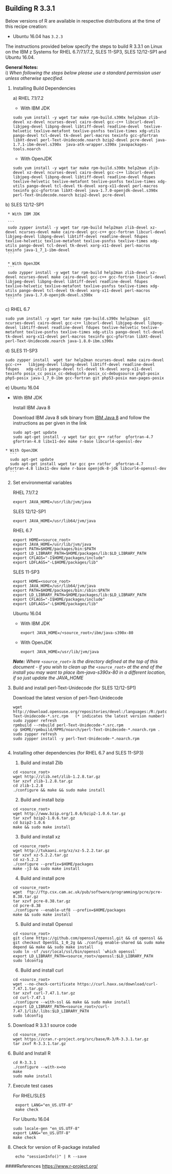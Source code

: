 <!---PACKAGE:R--->
<!---DISTRO:SLES 12:3.3.1--->
<!---DISTRO:SLES 11:3.3.1--->
<!---DISTRO:RHEL 7.1:3.3.1--->
<!---DISTRO:RHEL 6.6:3.3.1--->
<!---DISTRO:Ubuntu 16.x:3.3.1--->

## Building R 3.3.1

Below versions of R are available in respective distributions at the time of this recipe creation:

*    Ubuntu 16.04 has `3.2.3`

The instructions provided below specify the steps to build R 3.3.1 on Linux on the IBM z Systems for RHEL 6.7/7.1/7.2, SLES 11-SP3, SLES 12/12-SP1 and Ubuntu 16.04.

**General Notes:**	 
i)  _When following the steps below please use a standard permission user unless otherwise specified._


1. Installing Build Dependencies

      a) RHEL 7.1/7.2

     * With IBM JDK 
     ```
     sudo yum install -y wget tar make rpm-build.s390x help2man zlib-devel xz-devel ncurses-devel cairo-devel gcc-c++ libcurl-devel libjpeg-devel libpng-devel libtiff-devel readline-devel  texlive-helvetic texlive-metafont texlive-psnfss texlive-times xdg-utils pango-devel tcl-devel tk-devel perl-macros texinfo gcc-gfortran libXt-devel perl-Text-Unidecode.noarch bzip2-devel pcre-devel java-1.7.1-ibm-devel.s390x  java-atk-wrapper.s390x javapackages-tools.noarch
     ```

     * With OpenJDK  
     ```
     sudo yum install -y wget tar make rpm-build.s390x help2man zlib-devel xz-devel ncurses-devel cairo-devel gcc-c++ libcurl-devel libjpeg-devel libpng-devel libtiff-devel readline-devel fdupes texlive-helvetic texlive-metafont texlive-psnfss texlive-times xdg-utils pango-devel tcl-devel tk-devel xorg-x11-devel perl-macros texinfo gcc-gfortran libXt-devel java-1.7.0-openjdk-devel.s390x perl-Text-Unidecode.noarch bzip2-devel pcre-devel
     ```

  b) SLES 12/12-SP1

     * With IBM JDK 
 
     ```
     sudo zypper install -y wget tar rpm-build help2man zlib-devel xz-devel ncurses-devel make cairo-devel gcc-c++ gcc-fortran libcurl-devel libjpeg-devel libpng-devel libtiff-devel readline-devel fdupes texlive-helvetic texlive-metafont texlive-psnfss texlive-times xdg-utils pango-devel tcl-devel tk-devel xorg-x11-devel perl-macros texinfo java-1_7_1-ibm-devel
     ```

     * With OpenJDK  
     ```
     sudo zypper install -y wget tar rpm-build help2man zlib-devel xz-devel ncurses-devel make cairo-devel gcc-c++ gcc-fortran libcurl-devel libjpeg-devel libpng-devel libtiff-devel readline-devel fdupes texlive-helvetic texlive-metafont texlive-psnfss texlive-times xdg-utils pango-devel tcl-devel tk-devel xorg-x11-devel perl-macros texinfo java-1.7.0-openjdk-devel.s390x
     ```
 
  c) RHEL 6.7
   ```
   sudo yum install -y wget tar make rpm-build.s390x help2man  git ncurses-devel cairo-devel gcc-c++ libcurl-devel libjpeg-devel libpng-devel libtiff-devel readline-devel fdupes texlive-helvetic texlive-metafont texlive-psnfss texlive-times xdg-utils pango-devel tcl-devel tk-devel xorg-x11-devel perl-macros texinfo gcc-gfortran libXt-devel  perl-Text-Unidecode.noarch java-1.8.0-ibm.s390x
   ```
  
  d) SLES 11-SP3
   ```
   sudo zypper install  wget tar help2man ncurses-devel make cairo-devel gcc-c++   libjpeg-devel libpng-devel libtiff-devel readline-devel fdupes   xdg-utils pango-devel tcl-devel tk-devel xorg-x11-devel texinfo posix_cc posix_cc-debuginfo posix_cc-debugsource php5-posix php5-posix java-1_7_0-ibm gcc-fortran git php53-posix man-pages-posix
   ```
  e) Ubuntu 16.04

   * With IBM JDK
   
	  Install IBM Java 8
	
	  Download IBM Java 8 sdk binary from [IBM Java 8](http://www.ibm.com/developerworks/java/jdk/linux/download.html) and follow the instructions as per given in the link
	
	  ```
	  sudo apt-get update
	  sudo apt-get install -y wget tar gcc g++ ratfor  gfortran-4.7  gfortran-4.8 libx11-dev make r-base libcurl4-openssl-dev
	  ```
	
	* With OpenJDK
	  ```
	  sudo apt-get update
	  sudo apt-get install wget tar gcc g++ ratfor  gfortran-4.7  gfortran-4.8 libx11-dev make r-base openjdk-8-jdk libcurl4-openssl-dev
	  ```

      
2. Set environmental variables 
  
   RHEL 7.1/7.2
   ```
   export JAVA_HOME=/usr/lib/jvm/java
   ```
   SLES 12/12-SP1 
   ```
   export JAVA_HOME=/usr/lib64/jvm/java
    ```
   RHEL 6.7
   ```
   export HOME=<source_root>
   export JAVA_HOME=/usr/lib/jvm/java
   export PATH=$HOME/packages/bin:$PATH
   export LD_LIBRARY_PATH=$HOME/packages/lib:$LD_LIBRARY_PATH
   export CFLAGS="-I$HOME/packages/include"
   export LDFLAGS="-L$HOME/packages/lib"
    ```
   SLES 11-SP3
   ```
   export HOME=<source_root>
   export JAVA_HOME=/usr/lib64/jvm/java
   export PATH=$HOME/packages/bin:/sbin:$PATH
   export LD_LIBRARY_PATH=$HOME/packages/lib:$LD_LIBRARY_PATH
   export CFLAGS="-I$HOME/packages/include"
   export LDFLAGS="-L$HOME/packages/lib"
    ```
   Ubuntu 16.04     
   
   * With IBM JDK
     ```
     export JAVA_HOME=/<source_root>/ibm/java-s390x-80
     ```
   
   * With OpenJDK
     ```
     export JAVA_HOME=/usr/lib/jvm/java
     ```
   
   _**Note:** Where `<source_root>` is the directory defined at the top of this document - if you wish to clean up the `<source_root>` at the end of the install you may want to place ibm-java-s390x-80 in a different location, if so just update the JAVA_HOME_

      
3. Build and install perl-Text-Unidecode (for SLES 12/12-SP1) 
   
   Download the latest version of perl-Text-Unidecode 
    ```
    wget http://download.opensuse.org/repositories/devel:/languages:/R:/patched/SLE_12/src/perl-Text-Unidecode-*.src.rpm   (* indicates the latest version number) 
    sudo zypper refresh
    rpmbuild --rebuild perl-Text-Unidecode-*.src.rpm
    cp $HOME/rpmbuild/RPMS/noarch/perl-Text-Unidecode-*.noarch.rpm .
    sudo zypper refresh
    sudo zypper install -y perl-Text-Unidecode-*.noarch.rpm
         
    ```
4. Installing other dependencies (for RHEL 6.7 and SLES 11-SP3)

	1. Build and install Zlib 

	  ```
	  cd <source_root>   
	  wget http://zlib.net/zlib-1.2.8.tar.gz
	  tar xzvf zlib-1.2.8.tar.gz
	  cd zlib-1.2.8
	  ./configure && make && sudo make install         
	  ```

	2. Build and install bzip

	  ```
	  cd <source_root>  
 	  wget http://www.bzip.org/1.0.6/bzip2-1.0.6.tar.gz
      tar xzvf bzip2-1.0.6.tar.gz
	  cd bzip2-1.0.6
	  make && sudo make install  
	  ```

    3. Build and install xz

      ```
	  cd <source_root>  
	  wget http://tukaani.org/xz/xz-5.2.2.tar.gz
	  tar xzvf xz-5.2.2.tar.gz
	  cd xz-5.2.2
	  ./configure --prefix=$HOME/packages
	  make -j3 && sudo make install
      ```
	  
	4. Build and install pcre

      ```
	  cd <source_root>  
	  wget  ftp://ftp.csx.cam.ac.uk/pub/software/programming/pcre/pcre-8.38.tar.gz
	  tar xzvf pcre-8.38.tar.gz
	  cd pcre-8.38
	  ./configure --enable-utf8 --prefix=$HOME/packages
	  make && sudo make install      
      ```
	  
	5. Build and install Openssl

      ```
	  cd <source_root>  
	  git clone https://github.com/openssl/openssl.git && cd openssl && git checkout OpenSSL_1_0_2g && ./config enable-shared && sudo make depend && make && sudo make install
	  sudo ln -sf /usr/local/ssl/bin/openssl `which openssl`
	  export LD_LIBRARY_PATH=<source_root>/openssl:$LD_LIBRARY_PATH
	  sudo ldconfig  
      ```
	  
	6. Build and install curl
  
      ```
	  cd <source_root>  
	  wget --no-check-certificate https://curl.haxx.se/download/curl-7.47.1.tar.gz
	  tar xzvf curl-7.47.1.tar.gz
	  cd curl-7.47.1
	  ./configure --with-ssl && make && sudo make install
	  export LD_LIBRARY_PATH=<source_root>/curl-7.47.1/lib/.libs:$LD_LIBRARY_PATH 
	  sudo ldconfig    
      ```
	  
5. Download R 3.3.1 source code
    
    ```
	cd <source_root>
    wget https://cran.r-project.org/src/base/R-3/R-3.3.1.tar.gz
    tar zxvf R-3.3.1.tar.gz
    ```
6. Build and Install  R 
   
   ```
   cd R-3.3.1
   ./configure --with-x=no
   make
   sudo make install
   ```
7. Execute test cases 

   For RHEL/SLES
   ```
    export LANG="en_US.UTF-8"
    make check     
    ```
   For Ubuntu 16.04
   ```
   sudo locale-gen "en_US.UTF-8"
   export LANG="en_US.UTF-8"
   make check   
   ```

  
8. Check for version of R-package installed
  
   ```
    echo "sessionInfo()" | R --save
   ```
  
####References
https://www.r-project.org/
